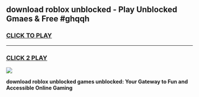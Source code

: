 
## download roblox unblocked - Play Unblocked Gmaes & Free #ghqqh
<h3>
<a href="https://news.freeplayer.one?title=download_roblox_unblocked&ref=24F">CLICK TO PLAY</a></h3>
<hr>

<h3>
<a href="https://news.freeplayer.one?title=download_roblox_unblocked&ref=24F">CLICK 2 PLAY</a>
  
</h3>

<a href="https://news.freeplayer.one?title=download_roblox_unblocked&ref=24F/"><img src="https://clearcache.store/games.png"></a>


**download roblox unblocked games unblocked: Your Gateway to Fun and Accessible Online Gaming**

